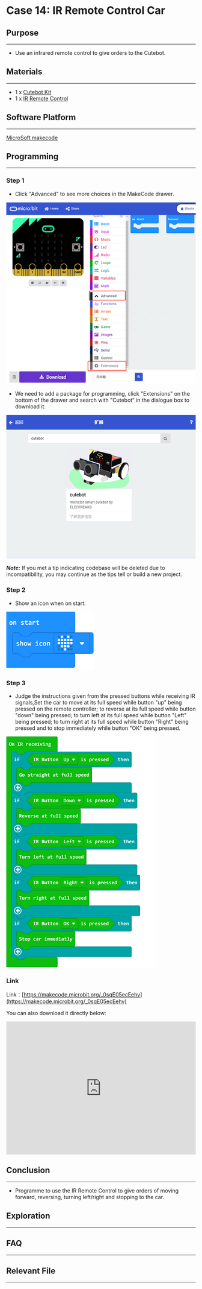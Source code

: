 # Case 14: IR Remote Control Car

## Purpose
---
- Use an infrared remote control to give orders to the Cutebot. 

## Materials
---
- 1 x [Cutebot Kit](https://www.elecfreaks.com/micro-bit-smart-cutebot.html)
- 1 x [IR Remote Control](https://www.elecfreaks.com/infrared-remote-control.html)
## Software Platform
---
[MicroSoft makecode](https://makecode.microbit.org/#)

## Programming
---
### Step 1
- Click "Advanced" to see more choices in the MakeCode drawer. 

![](./images/cutebot-pk-1.png)

- We need to add a package for programming, click "Extensions" on the bottom of the drawer and search with "Cutebot“ in the dialogue box to download it. 

![](./images/cutebot-pk-11.png)

***Note:*** If you met a tip indicating codebase will be deleted due to incompatibility, you may continue as the tips tell or build a new project. 

### Step 2

- Show an icon when on start.

![](./images/case_14_01.png)

### Step 3

- Judge the instructions given from the pressed buttons while receiving IR signals,Set the car to move at its full speed while button "up" being pressed on the remote controller;  to reverse at its full speed while button "down" being pressed; to turn left at its full speed while button "Left" being pressed; to turn right at its full speed while button "Right" being pressed and to stop immediately while button "OK" being pressed. 

![](./images/case_14_02.png)

### Link

Link：[https://makecode.microbit.org/_0sqE05ecEehv](https://makecode.microbit.org/_0sqE05ecEehv)

You can also download it directly below:

<div style="position:relative;height:0;padding-bottom:70%;overflow:hidden;">
<iframe style="position:absolute;top:0;left:0;width:100%;height:100%;" src="https://makecode.microbit.org/#pub:_0sqE05ecEehv" frameborder="0" sandbox="allow-popups allow-forms allow-scripts allow-same-origin">
</iframe>
</div>  


## Conclusion
---
- Programme to use the IR Remote Control to give orders of moving forward, reversing, turning left/right and stopping to the car. 

## Exploration
---

## FAQ
---

## Relevant File
---
